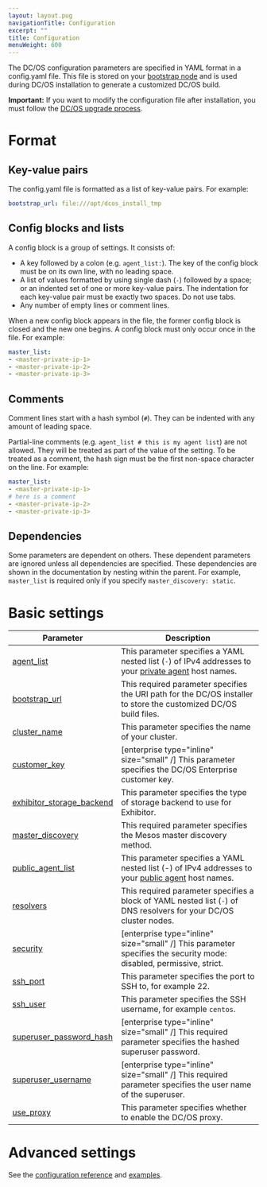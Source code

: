 ```yaml
---
layout: layout.pug
navigationTitle: Configuration
excerpt: ""
title: Configuration
menuWeight: 600
---
```

The DC/OS configuration parameters are specified in YAML format in a config.yaml file. This file is stored on your [bootstrap node](/1.10/installing/oss/custom/system-requirements/#bootstrap-node) and is used during DC/OS installation to generate a customized DC/OS build.

**Important:** If you want to modify the configuration file after installation, you must follow the [DC/OS upgrade process](/1.10/installing/oss/upgrading/).

# Format

## Key-value pairs

The config.yaml file is formatted as a list of key-value pairs. For example:

```yaml
bootstrap_url: file:///opt/dcos_install_tmp
```

## Config blocks and lists

A config block is a group of settings. It consists of:

- A key followed by a colon (e.g. `agent_list:`). The key of the config block must be on its own line, with no leading space.
- A list of values formatted by using single dash (`-`) followed by a space; or an indented set of one or more key-value pairs. The indentation for each key-value pair must be exactly two spaces. Do not use tabs.
- Any number of empty lines or comment lines.

When a new config block appears in the file, the former config block is closed and the new one begins. A config block must only occur once in the file. For example:

```yaml
master_list:
- <master-private-ip-1>
- <master-private-ip-2>
- <master-private-ip-3>
```

## Comments

Comment lines start with a hash symbol (`#`). They can be indented with any amount of leading space.

Partial-line comments (e.g. `agent_list # this is my agent list`) are not allowed. They will be treated as part of the value of the setting. To be treated as a comment, the hash sign must be the first non-space character on the line. For example:

```yaml
master_list:
- <master-private-ip-1>
# here is a comment
- <master-private-ip-2>
- <master-private-ip-3>
```

## Dependencies

Some parameters are dependent on others. These dependent parameters are ignored unless all dependencies are specified. These dependencies are shown in the documentation by nesting within the parent. For example, `master_list` is required only if you specify `master_discovery: static`.

# Basic settings

| Parameter                                                                                                                           | Description                                                                                                                                          |
| ----------------------------------------------------------------------------------------------------------------------------------- | ---------------------------------------------------------------------------------------------------------------------------------------------------- |
| [agent_list](/1.10/installing/oss/custom/configuration/configuration-parameters/#agent-list)                                        | This parameter specifies a YAML nested list (`-`) of IPv4 addresses to your [private agent](/1.10/overview/concepts/#private-agent-node) host names. |
| [bootstrap_url](/1.10/installing/oss/custom/configuration/configuration-parameters/#bootstrap-url)                                  | This required parameter specifies the URI path for the DC/OS installer to store the customized DC/OS build files.                                    |
| [cluster_name](/1.10/installing/oss/custom/configuration/configuration-parameters/#cluster-name)                                    | This parameter specifies the name of your cluster.                                                                                                   |
| [customer_key](/1.10/installing/oss/custom/configuration/configuration-parameters/#customer-key-enterprise)                         | [enterprise type="inline" size="small" /] This parameter specifies the DC/OS Enterprise customer key.                                                |
| [exhibitor_storage_backend](/1.10/installing/oss/custom/configuration/configuration-parameters/#exhibitor-storage-backend)        | This parameter specifies the type of storage backend to use for Exhibitor.                                                                           |
| [master_discovery](/1.10/installing/oss/custom/configuration/configuration-parameters/#master-discovery)                            | This required parameter specifies the Mesos master discovery method.                                                                                 |
| [public_agent_list](/1.10/installing/oss/custom/configuration/configuration-parameters/#public-agent-list)                        | This parameter specifies a YAML nested list (-) of IPv4 addresses to your [public agent](/1.10/overview/concepts/#public-agent-node) host names.     |
| [resolvers](/1.10/installing/oss/custom/configuration/configuration-parameters/#resolvers)                                          | This required parameter specifies a block of YAML nested list (`-`) of DNS resolvers for your DC/OS cluster nodes.                                   |
| [security](/1.10/installing/oss/custom/configuration/configuration-parameters/#security-enterprise)                                 | [enterprise type="inline" size="small" /] This parameter specifies the security mode: disabled, permissive, strict.                                  |
| [ssh_port](/1.10/installing/oss/custom/configuration/configuration-parameters/#ssh-port)                                            | This parameter specifies the port to SSH to, for example 22.                                                                                         |
| [ssh_user](/1.10/installing/oss/custom/configuration/configuration-parameters/#ssh-user)                                            | This parameter specifies the SSH username, for example `centos`.                                                                                     |
| [superuser_password_hash](/1.10/installing/oss/custom/configuration/configuration-parameters/#superuser-password-hash-enterprise) | [enterprise type="inline" size="small" /] This required parameter specifies the hashed superuser password.                                           |
| [superuser_username](/1.10/installing/oss/custom/configuration/configuration-parameters/#superuser-username-enterprise)             | [enterprise type="inline" size="small" /] This required parameter specifies the user name of the superuser.                                          |
| [use_proxy](/1.10/installing/oss/custom/configuration/configuration-parameters/#use-proxy)                                          | This parameter specifies whether to enable the DC/OS proxy.                                                                                          |

# Advanced settings

See the [configuration reference](/1.10/installing/oss/custom/configuration/configuration-parameters/) and [examples](/1.10/installing/oss/custom/configuration/examples/).